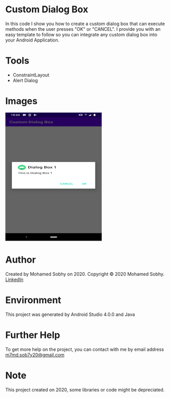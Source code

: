 # Custom Dialog Box

In this code I show you how to create a custom dialog box that can execute methods when the user presses "OK" or "CANCEL". I provide you with an easy template to follow so you can integrate any custom dialog box into your Android Application.

# Tools

- ConstraintLayout
- Alert Dialog

# Images
<img src="images/pic1.png" height="400" width="300">

# Author

Created by Mohamed Sobhy on 2020. Copyright © 2020 Mohamed Sobhy. [LinkedIn](https://www.linkedin.com/in/mohamed-sobhy-040958181/)

# Environment

This project was generated by Android Studio 4.0.0 and Java 

# Further Help

To get more help on the project, you can contact with me by email address m7md.sob7y20@gmail.com

# Note

This project created on 2020, some libraries or code might be depreciated.
